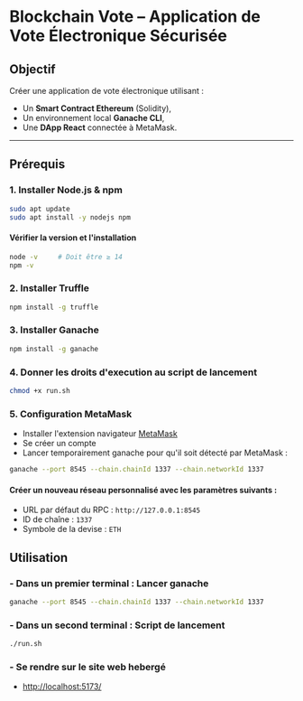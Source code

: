 # Blockchain Vote – Application de Vote Électronique Sécurisée

## Objectif

Créer une application de vote électronique utilisant :
- Un **Smart Contract Ethereum** (Solidity),
- Un environnement local **Ganache CLI**,
- Une **DApp React** connectée à MetaMask.

---

## Prérequis

### 1. Installer Node.js & npm

```bash
sudo apt update
sudo apt install -y nodejs npm
```

#### Vérifier la version et l'installation
```bash
node -v     # Doit être ≥ 14
npm -v
```

### 2. Installer Truffle
```bash
npm install -g truffle
```

### 3. Installer Ganache
```bash
npm install -g ganache
```

### 4. Donner les droits d'execution au script de lancement
```bash
chmod +x run.sh
```

### 5. Configuration MetaMask
- Installer l'extension navigateur [MetaMask](https://metamask.io/)
- Se créer un compte
- Lancer temporairement ganache pour qu'il soit détecté par MetaMask : 
```bash
ganache --port 8545 --chain.chainId 1337 --chain.networkId 1337
```
#### Créer un nouveau réseau personnalisé avec les paramètres suivants :
- URL par défaut du RPC : ```http://127.0.0.1:8545```
- ID de chaîne : ```1337```
- Symbole de la devise : ```ETH```

## Utilisation

### - Dans un premier terminal : **Lancer ganache**
```bash
ganache --port 8545 --chain.chainId 1337 --chain.networkId 1337
```

### - Dans un second terminal : Script de lancement
```bash
./run.sh
```

### - Se rendre sur le site web hebergé
- [http://localhost:5173/](http://localhost:5173/)

